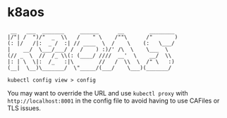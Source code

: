 # k8aos

```
 __   ___  _______     ______      __        ________
|/"| /  ")/"  _  \\   /    " \    /""\      /"       )
(: |/   /|:  _ /  :| // ____  \  /    \    (:   \___/
|    __/  \___/___/ /  /    ) :)/' /\  \    \___  \
(// _  \  //  /_ \\(: (____/ ////  __'  \    __/  \\
|: | \  \|:  /_   :|\        //   /  \\  \  /" \   :)
(__|  \__)\_______/  \"_____/(___/    \___)(_______/

```

`kubectl config view > config`

You may want to override the URL and use `kubectl proxy` with `http://localhost:8001` in the config file
to avoid having to use CAFiles or TLS issues.
